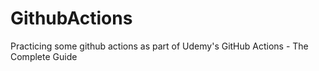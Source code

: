 # GithubActions
Practicing some github actions as part of Udemy's GitHub Actions - The Complete Guide
